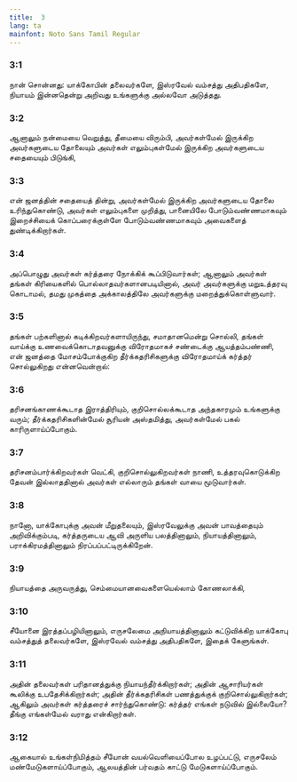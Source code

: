 ```yaml
---
title:  3
lang: ta
mainfont: Noto Sans Tamil Regular
---
```


###  3:1

நான் சொன்னது: யாக்கோபின் தலைவர்களே, இஸ்ரவேல் வம்சத்து அதிபதிகளே, நியாயம் இன்னதென்று அறிவது உங்களுக்கு அல்லவோ அடுத்தது.

###  3:2

ஆனாலும் நன்மையை வெறுத்து, தீமையை விரும்பி, அவர்கள்மேல் இருக்கிற அவர்களுடைய தோலையும் அவர்கள் எலும்புகள்மேல் இருக்கிற அவர்களுடைய சதையையும் பிடுங்கி,

###  3:3

என் ஜனத்தின் சதையைத் தின்று, அவர்கள்மேல் இருக்கிற அவர்களுடைய தோலை உரிந்துகொண்டு, அவர்கள் எலும்புகளை முறித்து, பானையிலே போடும்வண்ணமாகவும் இறைச்சியைக் கொப்பரைக்குள்ளே போடும்வண்ணமாகவும் அவைகளைத் துண்டிக்கிறார்கள்.

###  3:4

அப்பொழுது அவர்கள் கர்த்தரை நோக்கிக் கூப்பிடுவார்கள்; ஆனாலும் அவர்கள் தங்கள் கிரியைகளில் பொல்லாதவர்களானபடியினால், அவர் அவர்களுக்கு மறுஉத்தரவு கொடாமல், தமது முகத்தை அக்காலத்திலே அவர்களுக்கு மறைத்துக்கொள்ளுவார்.

###  3:5

தங்கள் பற்களினால் கடிக்கிறவர்களாயிருந்து, சமாதானமென்று சொல்லி, தங்கள் வாய்க்கு உணவைக்கொடாதவனுக்கு விரோதமாகச் சண்டைக்கு ஆயத்தம்பண்ணி, என் ஜனத்தை மோசம்போக்குகிற தீர்க்கதரிசிகளுக்கு விரோதமாய்க் கர்த்தர் சொல்லுகிறது என்னவென்றால்:

###  3:6

தரிசனங்காணக்கூடாத இராத்திரியும், குறிசொல்லக்கூடாத அந்தகாரமும் உங்களுக்கு வரும்; தீர்க்கதரிசிகளின்மேல் சூரியன் அஸ்தமித்து, அவர்கள்மேல் பகல் காரிருளாய்ப்போகும்.

###  3:7

தரிசனம்பார்க்கிறவர்கள் வெட்கி, குறிசொல்லுகிறவர்கள் நாணி, உத்தரவுகொடுக்கிற தேவன் இல்லாததினால் அவர்கள் எல்லாரும் தங்கள் வாயை மூடுவார்கள்.

###  3:8

நானோ, யாக்கோபுக்கு அவன் மீறுதலையும், இஸ்ரவேலுக்கு அவன் பாவத்தையும் அறிவிக்கும்படி, கர்த்தருடைய ஆவி அருளிய பலத்தினாலும், நியாயத்தினாலும், பராக்கிரமத்தினாலும் நிரப்பப்பட்டிருக்கிறேன்.

###  3:9

நியாயத்தை அருவருத்து, செம்மையானவைகளையெல்லாம் கோணலாக்கி,

###  3:10

சீயோனை இரத்தப்பழியினாலும், எருசலேமை அநியாயத்தினாலும் கட்டுவிக்கிற யாக்கோபு வம்சத்துத் தலைவர்களே, இஸ்ரவேல் வம்சத்து அதிபதிகளே, இதைக் கேளுங்கள்.

###  3:11

அதின் தலைவர்கள் பரிதானத்துக்கு நியாயந்தீர்க்கிறார்கள்; அதின் ஆசாரியர்கள் கூலிக்கு உபதேசிக்கிறார்கள்; அதின் தீர்க்கதரிசிகள் பணத்துக்குக் குறிசொல்லுகிறார்கள்; ஆகிலும் அவர்கள் கர்த்தரைச் சார்ந்துகொண்டு: கர்த்தர் எங்கள் நடுவில் இல்லையோ? தீங்கு எங்கள்மேல் வராது என்கிறார்கள்.

###  3:12

ஆகையால் உங்கள்நிமித்தம் சீயோன் வயல்வெளியைப்போல உழப்பட்டு, எருசலேம் மண்மேடுகளாய்ப்போகும், ஆலயத்தின் பர்வதம் காட்டு மேடுகளாய்ப்போகும்.

